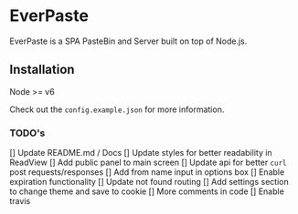 # EverPaste

EverPaste is a SPA PasteBin and Server built on top of Node.js.

## Installation

Node >= v6

Check out the `config.example.json` for more information.

### TODO's

[] Update README.md / Docs
[] Update styles for better readability in ReadView
[] Add public panel to main screen
[] Update api for better `curl` post requests/responses
[] Add from name input in options box
[] Enable expiration functionality
[] Update not found routing
[] Add settings section to change theme and save to cookie
[] More comments in code
[] Enable travis
